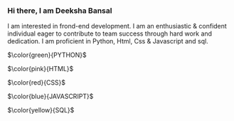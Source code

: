 ### Hi there, I am Deeksha Bansal
I am interested in frond-end development. I am an enthusiastic & confident individual eager to contribute to team success through hard
work and dedication. I am proficient in Python, Html, Css & Javascript and sql.

$\color{green}{PYTHON}$

$\color{pink}{HTML}$

$\color{red}{CSS}$

$\color{blue}{JAVASCRIPT}$

$\color{yellow}{SQL}$




